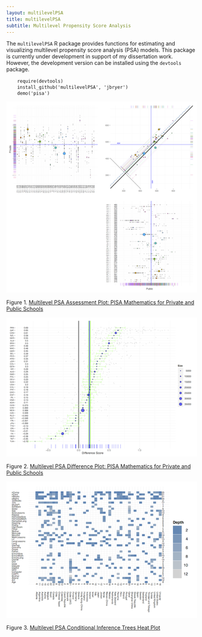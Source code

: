 ```yaml
---
layout: multilevelPSA
title: multilevelPSA
subtitle: Multilevel Propensity Score Analysis
---
```


The `multilevelPSA` R package provides functions for estimating and visualizing multilevel propensity score analysis (PSA) models. This package is currently under development in support of my dissertation work. However, the development version can be installed using the `devtools` package.

		require(devtools)
		install_github('multilevelPSA', 'jbryer')
		demo('pisa')
		
![PISA Mathematics](pisaMath.png)

Figure 1. [Multilevel PSA Assessment Plot: PISA Mathematics for Private and Public Schools](pisaMath.pdf)

![PISA Mathematics Difference Plot](pisaMathDiff.png)

Figure 2. [Multilevel PSA Difference Plot: PISA Mathematics for Private and Public Schools](pisaMathDiff.pdf)

![PISA Conditional Inference Tree Plot](pisaTreeHeat.png)

Figure 3. [Multilevel PSA Conditional Inference Trees Heat Plot](pisaTreeHeat.pdf)
